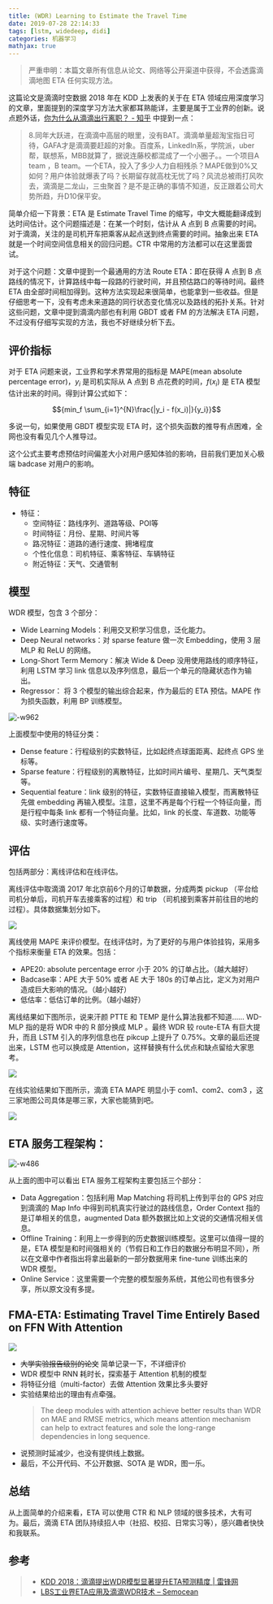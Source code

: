 ```yaml
---
title: (WDR) Learning to Estimate the Travel Time
date: 2019-07-28 22:14:33
tags: [lstm, widedeep, didi]
categories: 机器学习
mathjax: true
---
```


> 严重申明：本篇文章所有信息从论文、网络等公开渠道中获得，不会透露滴滴地图 ETA 任何实现方法。
 

这篇论文是滴滴时空数据 2018 年在 KDD 上发表的关于在 ETA 领域应用深度学习的文章，里面提到的深度学习方法大家都耳熟能详，主要是属于工业界的创新。说点题外话，[你为什么从滴滴出行离职？ - 知乎](https://www.zhihu.com/question/22385673/answer/522580778) 中提到一点：

>8.同年大跃进，在滴滴中高层的眼里，没有BAT。滴滴单量超淘宝指日可待，GAFA才是滴滴要赶超的对象。百度系，LinkedIn系，学院派，uber帮，联想系，MBB就算了，据说连藤校都混成了一个小圈子。。一个项目A team ，B team。一个ETA，投入了多少人力自相残杀？MAPE做到0%又如何？用户体验就爆表了吗？长期留存就高枕无忧了吗？风流总被雨打风吹去，滴滴是二龙山，三虫聚首？是不是正确的事情不知道，反正跟着公司大势所趋，升D10保平安。


简单介绍一下背景：ETA 是 Estimate Travel Time 的缩写，中文大概能翻译成到达时间估计。这个问题描述是：在某一个时刻，估计从 A 点到 B 点需要的时间。对于滴滴，关注的是司机开车把乘客从起点送到终点需要的时间。抽象出来 ETA 就是一个时间空间信息相关的回归问题。CTR 中常用的方法都可以在这里面尝试。

对于这个问题：文章中提到一个最通用的方法 Route ETA：即在获得 A 点到 B 点路线的情况下，计算路线中每一段路的行驶时间，并且预估路口的等待时间。最终 ETA 由全部时间相加得到。这种方法实现起来很简单，也能拿到一些收益。但是仔细思考一下，没有考虑未来道路的同行状态变化情况以及路线的拓扑关系。针对这些问题，文章中提到滴滴内部也有利用 GBDT 或者 FM 的方法解决 ETA 问题，不过没有仔细写实现的方法，我也不好继续分析下去。


## 评价指标

对于 ETA 问题来说，工业界和学术界常用的指标是 MAPE(mean absolute percentage error)，${y_i}$ 是司机实际从 A 点到 B 点花费的时间，${f(x_i)}$ 是 ETA 模型估计出来的时间。得到计算公式如下：

$${min_f \sum_{i=1}^{N}\frac{|y_i - f(x_i)|}{y_i}}$$

多说一句，如果使用 GBDT 模型实现 ETA 时，这个损失函数的推导有点困难，全网也没有看见几个人推导过。

这个公式主要考虑预估时间偏差大小对用户感知体验的影响，目前我们更加关心极端 badcase 对用户的影响。

## 特征

- 特征：
    - 空间特征：路线序列、道路等级、POI等
    - 时间特征：月份、星期、时间片等
    - 路况特征：道路的通行速度、拥堵程度
    - 个性化信息：司机特征、乘客特征、车辆特征
    - 附近特征：天气、交通管制


## 模型

WDR 模型，包含 3 个部分：
- Wide Learning Models：利用交叉积学习信息，泛化能力。
- Deep Neural networks：对 sparse feature 做一次 Embedding，使用 3 层 MLP 和 ReLU 的网络。
- Long-Short Term Memory：解决 Wide & Deep 没用使用路线的顺序特征，利用 LSTM 学习 link 信息以及序列信息，最后一个单元的隐藏状态作为输出。
- Regressor： 将 3 个模型的输出综合起来，作为最后的 ETA 预估。MAPE 作为损失函数，利用 BP 训练模型。

![-w962](/file/15643233780326.jpg)

上面模型中使用的特征分类：
- Dense feature：行程级别的实数特征，比如起终点球面距离、起终点 GPS 坐标等。
- Sparse feature：行程级别的离散特征，比如时间片编号、星期几、天气类型等。
- Sequential feature：link 级别的特征，实数特征直接输入模型，而离散特征先做 embedding 再输入模型。注意，这里不再是每个行程一个特征向量，而是行程中每条 link 都有一个特征向量。比如，link 的长度、车道数、功能等级、实时通行速度等。

## 评估

包括两部分：离线评估和在线评估。

离线评估中取滴滴 2017 年北京前6个月的订单数据，分成两类 pickup （平台给司机分单后，司机开车去接乘客的过程）和 trip （司机接到乘客并前往目的地的过程）。具体数据集划分如下。

![](/file/15643234056004.jpg)

离线使用 MAPE 来评价模型。在线评估时，为了更好的与用户体验挂钩，采用多个指标来衡量 ETA 的效果。包括：
- APE20: absolute percentage error 小于 20% 的订单占比。（越大越好）
- Badcase率：APE 大于 50% 或者 AE 大于 180s 的订单占比，定义为对用户造成巨大影响的情况。（越小越好）
- 低估率：低估订单的比例。（越小越好）

离线结果如下图所示，说来汗颜 PTTE 和 TEMP 是什么算法我都不知道…… WD-MLP 指的是将 WDR 中的 R 部分换成 MLP 。最终 WDR 较 route-ETA 有巨大提升，而且 LSTM 引入的序列信息也在 pikcup 上提升了 0.75%。文章的最后还提出来，LSTM 也可以换成是 Attention，这样替换有什么优点和缺点留给大家思考。

![](/file/15643234140115.jpg)


在线实验结果如下图所示，滴滴 ETA MAPE 明显小于 com1、com2、com3 ，这三家地图公司具体是哪三家，大家也能猜到吧。

![](/file/15643234258049.jpg)



## ETA 服务工程架构：

![-w486](/file/15643234352132.jpg)


从上面的图中可以看出 ETA 服务工程架构主要包括三个部分：

- Data Aggregation：包括利用 Map Matching 将司机上传到平台的 GPS 对应到滴滴的 Map Info 中得到司机真实行驶过的路线信息，Order Context 指的是订单相关的信息，augmented Data 额外数据比如上文说的交通情况相关信息。
- Offline Training：利用上一步得到的历史数据训练模型。这里可以值得一提的是，ETA 模型是和时间强相关的（节假日和工作日的数据分布明显不同），所以在文章中作者指出将拿出最新的一部分数据用来 fine-tune 训练出来的 WDR 模型。
- Online Service：这里需要一个完整的模型服务系统，其他公司也有很多分享，所以原文没有多提。

## FMA-ETA: Estimating Travel Time Entirely Based on FFN With Attention

![](http://image.xiang578.com//fma-eta.jpg)

- ~~大学实验报告级别的论文~~ 简单记录一下，不详细评价
- WDR 模型中 RNN 耗时长，探索基于 Attention 机制的模型
- 将特征分组（multi-factor）去做 Attention 效果比多头要好
- 实验结果给出的理由有点牵强。
    > The deep modules with attention achieve better results than WDR on MAE and RMSE metrics, which means attention mechanism can help to extract features and sole the long-range dependencies in long sequence.
- 说预测时延减少，也没有提供线上数据。
- 最后，不公开代码、不公开数据、SOTA 是 WDR，图一乐。

## 总结

从上面简单的介绍来看，ETA 可以使用 CTR 和 NLP 领域的很多技术，大有可为。最后，滴滴 ETA 团队持续招人中（社招、校招、日常实习等），感兴趣者快快和我联系。


## 参考

>- [KDD 2018：滴滴提出WDR模型显著提升ETA预测精度 | 雷锋网](https://www.leiphone.com/news/201808/EmRne91YDwwNCl4A.html)
>- [LBS工业界ETA应用及滴滴WDR技术 – Semocean](http://www.semocean.com/lbs%e5%b7%a5%e4%b8%9a%e7%95%8ceta%e5%ba%94%e7%94%a8%e5%8f%8a%e6%bb%b4%e6%bb%b4wdr%e6%8a%80%e6%9c%af/)
